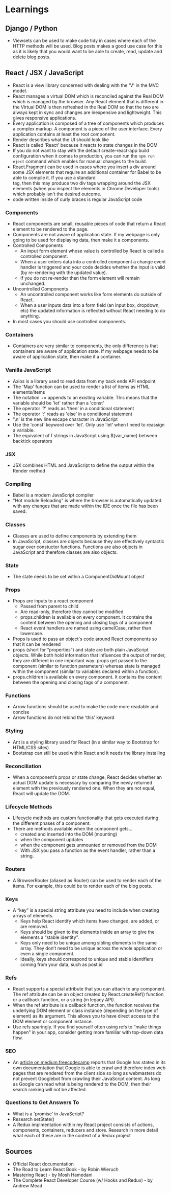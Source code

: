 # Learnings

## Django / Python

- Viewsets can be used to make code tidy in cases where each of the HTTP methods will be used. Blog posts makes a good use case for this as it is likely that you would want to be able to create, read, update and delete blog posts.

## React / JSX / JavaScript

- React is a view library concerned with dealing with the 'V' in the MVC model.
- React manages a virtual DOM which is reconciled against the Real DOM which is managed by the browser. Any React element that is different in the Virtual DOM is then refreshed in the Real DOM so that the two are always kept in sync and changes are inexpensive and lightweight. This gives responsive applications.
- Every application is composed of a tree of components which produces a complex markup. A component is a piece of the user interface. Every application contains at least the root component.
- Render describes what the UI should look like
- React is called 'React' because it reacts to state changes in the DOM
- If you do not want to stay with the default create-react-app build configuration when it comes to production, you can run the `npm run eject` command which enables for manual changes to the build.
- React.Fragment can be used in cases where you insert a div around some JSX elements that require an additional container for Babel to be able to compile it. If you use a standard <div></div> tag, then this may produce two div tags wrapping around the JSX elements (when you inspect the elements in Chrome Developer tools) which probably isn't the desired outcome.
- code written inside of curly braces is regular JavaScript code

### Components

- React components are small, reusable pieces of code that return a React element to be rendered to the page.
- Components are not aware of application state. If my webpage is only going to be used for displaying data, then make it a components.
- Controlled Components
  - An input form element whose value is controlled by React is called a controlled component.
  - When a user enters data into a controlled component a change event handler is triggered and your code decides whether the input is valid (by re-rendering with the updated value).
  - If you do not re-render then the form element will remain unchanged.
- Uncontrolled Components
  - An uncontrolled component works like form elements do outside of React.
  - When a user inputs data into a form field (an input box, dropdown, etc) the updated information is reflected without React needing to do anything.
- In most cases you should use controlled components.

### Containers

- Containers are very similar to components, the only difference is that containers are aware of application state. If my webpage needs to be aware of application state, then make it a container.

### Vanilla JavaScript

- Axios is a library used to read data from my back ends API endpoint
- The 'Map' function can be used to render a list of items as HTML elements/items
- The notation += appends to an existing variable. This means that the variable should be 'let' rather than a 'const'
- The operator '?' reads as 'then' in a conditional statement
- The operator ':' reads as 'else' in a conditional statement
- '\n' is the new line escape character in JavaScript
- Use the 'const' keyword over 'let'. Only use 'let' when I need to reassign a variable.
- The equivalent of f strings in JavaScript using ${var_name} between backtick operators

### JSX

- JSX combines HTML and JavaScript to define the output within the Render method

### Compiling

- Babel is a modern JavaScript compiler
- "Hot module Reloading" is where the browser is automatically updated with any changes that are made within the IDE once the file has been saved.

### Classes

- Classes are used to define components by extending them
- In JavaScript, classes are objects because they are effectively syntactic sugar over constuctor functions. Functions are also objects in JavaScript and therefore classes are also objects.

### State

- The state needs to be set within a ComponentDidMount object

### Props

- Props are inputs to a react component
  - Passed from parent to child
  - Are read-only, therefore they cannot be modified
  - props.children is available on every component. It contains the content between the opening and closing tags of a component.
  - React event handlers are named using camelCase, rather than lowercase.
- Props is used to pass an object's code around React components so that it can be rendered
- props (short for “properties”) and state are both plain JavaScript objects. While both hold information that influences the output of render, they are different in one important way: props get passed to the component (similar to function parameters) whereas state is managed within the component (similar to variables declared within a function).
- props.children is available on every component. It contains the content between the opening and closing tags of a component.

### Functions

- Arrow functions should be used to make the code more readable and concise
- Arrow functions do not rebind the 'this' keyword

### Styling

- Ant is a styling library used for React (in a similar way to Bootstrap for HTML/CSS sites)
- Bootstrap can still be used within React and it needs the library installing

### Reconciliation

- When a component’s props or state change, React decides whether an actual DOM update is necessary by comparing the newly returned element with the previously rendered one. When they are not equal, React will update the DOM.

### Lifecycle Methods

- Lifecycle methods are custom functionality that gets executed during the different phases of a component.
- There are methods available when the component gets...
  - created and inserted into the DOM (mounting)
  - when the component updates
  - when the component gets unmounted or removed from the DOM
  - With JSX you pass a function as the event handler, rather than a string.

### Routers

- A BrowserRouter (aliased as Router) can be used to render each of the items. For example, this could be to render each of the blog posts.

### Keys

- A “key” is a special string attribute you need to include when creating arrays of elements.
  - Keys help React identify which items have changed, are added, or are removed.
  - Keys should be given to the elements inside an array to give the elements a “stable identity”.
  - Keys only need to be unique among sibling elements in the same array. They don’t need to be unique across the whole application or even a single component.
  - Ideally, keys should correspond to unique and stable identifiers coming from your data, such as post.id

### Refs

- React supports a special attribute that you can attach to any component. The ref attribute can be an object created by React.createRef() function or a callback function, or a string (in legacy API).
- When the ref attribute is a callback function, the function receives the underlying DOM element or class instance (depending on the type of element) as its argument. This allows you to have direct access to the DOM element or component instance.
- Use refs sparingly. If you find yourself often using refs to “make things happen” in your app, consider getting more familiar with top-down data flow.

### SEO

- An <a href="https://medium.freecodecamp.org/seo-vs-react-is-it-neccessary-to-render-react-pages-in-the-backend-74ce5015c0c9" >article on medium.freecodecamp</a> reports that Google has stated in its own documentation that Google is able to crawl and therefore index web pages that are rendered from the client side so long as webmasters do not prevent Googlebot from crawling their JavaScript content. As long as Google can read what is being rendered to the DOM, then their search ranking will not be affected.


### Questions to Get Answers To

- What is a 'promise' in JavaScript?
- Research setState()
- A Redux implmentation within my React project consists of actions, components, containers, reducers and store. Research in more detail what each of these are in the context of a Redux project

## Sources

- Official React documentation
- The Road to Learn React Book - by Robin Wieruch
- Mastering React - by Mosh Hamedani
- The Complete React Developer Course (w/ Hooks and Redux) - by Andrew Mead